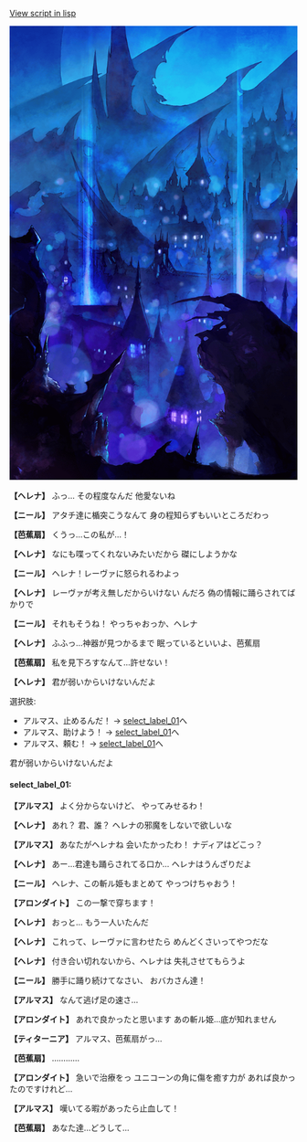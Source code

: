 [View script in lisp](../scripts/100303043.txt)

![300_devil_night03.png](../images/backgrounds/300_devil_night03.png)

**【ヘレナ】**
ふっ…
その程度なんだ
他愛ないね

**【ニール】**
アタチ達に楯突こうなんて
身の程知らずもいいところだわっ

**【芭蕉扇】**
くうっ…この私が…！

**【ヘレナ】**
なにも喋ってくれないみたいだから
磔にしようかな

**【ニール】**
ヘレナ！レーヴァに怒られるわよっ

**【ヘレナ】**
レーヴァが考え無しだからいけない
んだろ
偽の情報に踊らされてばかりで

**【ニール】**
それもそうね！
やっちゃおっか、ヘレナ

**【ヘレナ】**
ふふっ…神器が見つかるまで
眠っているといいよ、芭蕉扇

**【芭蕉扇】**
私を見下ろすなんて…許せない！

**【ヘレナ】**
君が弱いからいけないんだよ

選択肢:
- アルマス、止めるんだ！ → [select_label_01](#select_label_01)へ
- アルマス、助けよう！ → [select_label_01](#select_label_01)へ
- アルマス、頼む！ → [select_label_01](#select_label_01)へ

君が弱いからいけないんだよ

#### select_label_01:

**【アルマス】**
よく分からないけど、
やってみせるわ！

**【ヘレナ】**
あれ？
君、誰？
ヘレナの邪魔をしないで欲しいな

**【アルマス】**
あなたがヘレナね
会いたかったわ！
ナディアはどこっ？

**【ヘレナ】**
あー…君達も踊らされてる口か…
ヘレナはうんざりだよ

**【ニール】**
ヘレナ、この斬ル姫もまとめて
やっつけちゃおう！

**【アロンダイト】**
この一撃で穿ちます！

**【ヘレナ】**
おっと…
もう一人いたんだ

**【ヘレナ】**
これって、レーヴァに言わせたら
めんどくさいってやつだな

**【ヘレナ】**
付き合い切れないから、ヘレナは
失礼させてもらうよ

**【ニール】**
勝手に踊り続けてなさい、
おバカさん達！

**【アルマス】**
なんて逃げ足の速さ…

**【アロンダイト】**
あれで良かったと思います
あの斬ル姫…底が知れません

**【ティターニア】**
アルマス、芭蕉扇がっ…

**【芭蕉扇】**
…………

**【アロンダイト】**
急いで治療をっ
ユニコーンの角に傷を癒す力が
あれば良かったのですけれど…

**【アルマス】**
嘆いてる暇があったら止血して！

**【芭蕉扇】**
あなた達…どうして…
